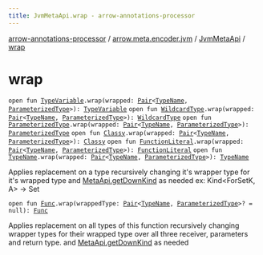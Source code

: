 ```yaml
---
title: JvmMetaApi.wrap - arrow-annotations-processor
---
```


[arrow-annotations-processor](../../index.html) / [arrow.meta.encoder.jvm](../index.html) / [JvmMetaApi](index.html) / [wrap](./wrap.html)

# wrap

`open fun `[`TypeVariable`](../../arrow.meta.ast/-type-name/-type-variable/index.html)`.wrap(wrapped: `[`Pair`](https://kotlinlang.org/api/latest/jvm/stdlib/kotlin/-pair/index.html)`<`[`TypeName`](../../arrow.meta.ast/-type-name/index.html)`, `[`ParameterizedType`](../../arrow.meta.ast/-type-name/-parameterized-type/index.html)`>): `[`TypeVariable`](../../arrow.meta.ast/-type-name/-type-variable/index.html)
`open fun `[`WildcardType`](../../arrow.meta.ast/-type-name/-wildcard-type/index.html)`.wrap(wrapped: `[`Pair`](https://kotlinlang.org/api/latest/jvm/stdlib/kotlin/-pair/index.html)`<`[`TypeName`](../../arrow.meta.ast/-type-name/index.html)`, `[`ParameterizedType`](../../arrow.meta.ast/-type-name/-parameterized-type/index.html)`>): `[`WildcardType`](../../arrow.meta.ast/-type-name/-wildcard-type/index.html)
`open fun `[`ParameterizedType`](../../arrow.meta.ast/-type-name/-parameterized-type/index.html)`.wrap(wrapped: `[`Pair`](https://kotlinlang.org/api/latest/jvm/stdlib/kotlin/-pair/index.html)`<`[`TypeName`](../../arrow.meta.ast/-type-name/index.html)`, `[`ParameterizedType`](../../arrow.meta.ast/-type-name/-parameterized-type/index.html)`>): `[`ParameterizedType`](../../arrow.meta.ast/-type-name/-parameterized-type/index.html)
`open fun `[`Classy`](../../arrow.meta.ast/-type-name/-classy/index.html)`.wrap(wrapped: `[`Pair`](https://kotlinlang.org/api/latest/jvm/stdlib/kotlin/-pair/index.html)`<`[`TypeName`](../../arrow.meta.ast/-type-name/index.html)`, `[`ParameterizedType`](../../arrow.meta.ast/-type-name/-parameterized-type/index.html)`>): `[`Classy`](../../arrow.meta.ast/-type-name/-classy/index.html)
`open fun `[`FunctionLiteral`](../../arrow.meta.ast/-type-name/-function-literal/index.html)`.wrap(wrapped: `[`Pair`](https://kotlinlang.org/api/latest/jvm/stdlib/kotlin/-pair/index.html)`<`[`TypeName`](../../arrow.meta.ast/-type-name/index.html)`, `[`ParameterizedType`](../../arrow.meta.ast/-type-name/-parameterized-type/index.html)`>): `[`FunctionLiteral`](../../arrow.meta.ast/-type-name/-function-literal/index.html)
`open fun `[`TypeName`](../../arrow.meta.ast/-type-name/index.html)`.wrap(wrapped: `[`Pair`](https://kotlinlang.org/api/latest/jvm/stdlib/kotlin/-pair/index.html)`<`[`TypeName`](../../arrow.meta.ast/-type-name/index.html)`, `[`ParameterizedType`](../../arrow.meta.ast/-type-name/-parameterized-type/index.html)`>): `[`TypeName`](../../arrow.meta.ast/-type-name/index.html)

Applies replacement on a type recursively changing it's wrapper type for it's wrapped type
and [MetaApi.getDownKind](#) as needed
ex: Kind&lt;ForSetK, A&gt; -&gt; Set

`open fun `[`Func`](../../arrow.meta.ast/-func/index.html)`.wrap(wrappedType: `[`Pair`](https://kotlinlang.org/api/latest/jvm/stdlib/kotlin/-pair/index.html)`<`[`TypeName`](../../arrow.meta.ast/-type-name/index.html)`, `[`ParameterizedType`](../../arrow.meta.ast/-type-name/-parameterized-type/index.html)`>? = null): `[`Func`](../../arrow.meta.ast/-func/index.html)

Applies replacement on all types of this function recursively changing wrapper types for their wrapped type
over all three receiver, parameters and return type.
and [MetaApi.getDownKind](#) as needed

